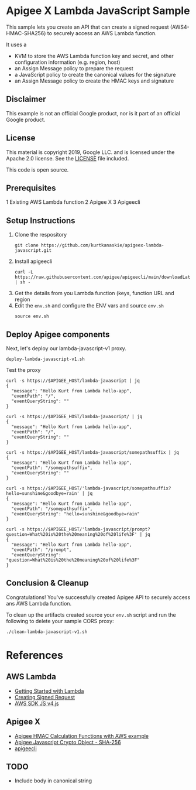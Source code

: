 # Apigee X Lambda JavaScript Sample
This sample lets you create an API that can create a signed request (AWS4-HMAC-SHA256) to securely access an AWS Lambda function.

It uses a 
- KVM to store the AWS Lambda function key and secret, and other configuration information (e.g. region, host)
- an Assign Message policy to prepare the request
- a JavaScript policy to create the canonical values for the signature
- an Assign Message policy to create the HMAC keys and signature

## Disclaimer

This example is not an official Google product, nor is it part of an official Google product.

## License

This material is copyright 2019, Google LLC. and is licensed under the Apache 2.0 license.
See the [LICENSE](LICENSE) file included.

This code is open source.

## Prerequisites
1 Existing AWS Lambda function
2 Apigee X
3 Apigeecli

## Setup Instructions
1. Clone the respository
    ```
    git clone https://github.com/kurtkanaskie/apigeex-lambda-javascript.git
    ```
2. Install apigeecli 
    ```
    curl -L https://raw.githubusercontent.com/apigee/apigeecli/main/downloadLatest.sh | sh -
    ```
3. Get the details from you Lambda function (keys, function URL and region
4. Edit the `env.sh` and configure the ENV vars and source `env.sh`
    ```
    source env.sh
    ```

## Deploy Apigee components
Next, let's deploy our lambda-javascript-v1 proxy. 
```
deploy-lambda-javascript-v1.sh
```
Test the proxy
```
curl -s https://$APIGEE_HOST/lambda-javascript | jq
{
  "message": "Hello Kurt from Lambda hello-app",
  "eventPath": "/",
  "eventQueryString": ""
}

curl -s https://$APIGEE_HOST/lambda-javascript/ | jq
{
  "message": "Hello Kurt from Lambda hello-app",
  "eventPath": "/",
  "eventQueryString": ""
}

curl -s https://$APIGEE_HOST/lambda-javascript/somepathsuffix | jq
{
  "message": "Hello Kurt from Lambda hello-app",
  "eventPath": "/somepathsuffix",
  "eventQueryString": ""
}

curl -s https://$APIGEE_HOST/'lambda-javascript/somepathsuffix?hello=sunshine&goodbye=rain' | jq
{
  "message": "Hello Kurt from Lambda hello-app",
  "eventPath": "/somepathsuffix",
  "eventQueryString": "hello=sunshine&goodbye=rain"
}

curl -s https://$APIGEE_HOST/'lambda-javascript/prompt?question=What%20is%20the%20meaning%20of%20life%3F' | jq
{
  "message": "Hello Kurt from Lambda hello-app",
  "eventPath": "/prompt",
  "eventQueryString": "question=What%20is%20the%20meaning%20of%20life%3F"
}
```
## Conclusion & Cleanup

Congratulations! You've successfully created Apigee API to securely access ans AWS Lambda function.

To clean up the artifacts created source your `env.sh` script and run the following to delete your sample CORS proxy:

```bash
./clean-lambda-javascript-v1.sh
```
# References
## AWS Lambda
- [Getting Started with Lambda](https://docs.aws.amazon.com/lambda/latest/dg/getting-started.html)
- [Creating Signed Request](https://docs.aws.amazon.com/IAM/latest/UserGuide/create-signed-request.html)
- [AWS SDK JS v4.js](https://github.com/aws/aws-sdk-js/blob/master/lib/signers/v4.js)

## Apigee X
- [Apigee HMAC Calculation Functions with AWS example](https://cloud.google.com/apigee/docs/api-platform/reference/message-template-intro#hmac-functions)
- [Apigee Javascript Crypto Object - SHA-256](https://cloud.google.com/apigee/docs/api-platform/reference/javascript-object-model#cryptoobjectreference-workingwithsha256objects)
- [apigeecli](https://github.com/apigee/apigeecli)

## TODO
- Include body in canonical string